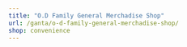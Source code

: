 ```yaml
---
title: "O.D Family General Merchadise Shop"
url: /ganta/o-d-family-general-merchadise-shop/
shop: convenience
---
```

